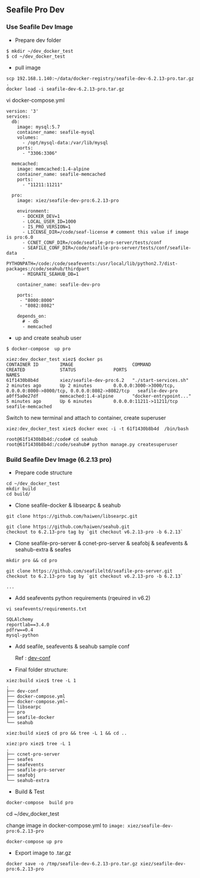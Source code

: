 ## Seafile Pro Dev

### Use Seafile Dev Image

* Prepare dev folder


```
$ mkdir ~/dev_docker_test
$ cd ~/dev_docker_test

```

* pull image


```
scp 192.168.1.140:~/data/docker-registry/seafile-dev-6.2.13-pro.tar.gz .
docker load -i seafile-dev-6.2.13-pro.tar.gz

```

vi docker-compose.yml

```
version: '3'
services:
  db:
    image: mysql:5.7
    container_name: seafile-mysql
    volumes:
      - /opt/mysql-data:/var/lib/mysql
    ports:
      - "3306:3306"

  memcached:
    image: memcached:1.4-alpine
    container_name: seafile-memcached
    ports:
      - "11211:11211"

  pro:
    image: xiez/seafile-dev-pro:6.2.13-pro

    environment:
      - DOCKER_DEV=1
      - LOCAL_USER_ID=1000
      - IS_PRO_VERSION=1
      - LICENSE_DIR=/code/seaf-license # comment this value if image is pro:6.0
      - CCNET_CONF_DIR=/code/seafile-pro-server/tests/conf
      - SEAFILE_CONF_DIR=/code/seafile-pro-server/tests/conf/seafile-data
      - PYTHONPATH=/code:/code/seafevents:/usr/local/lib/python2.7/dist-packages:/code/seahub/thirdpart
      - MIGRATE_SEAHUB_DB=1

    container_name: seafile-dev-pro

    ports:
     - "8000:8000"
     - "8082:8082"
     
    depends_on:
      # - db
      - memcached

```

* up and create seahub user

`$ docker-compose  up pro`

```
xiez:dev_docker_test xiez$ docker ps
CONTAINER ID        IMAGE                      COMMAND                  CREATED             STATUS              PORTS                                                                    NAMES
61f1430b8b4d        xiez/seafile-dev-pro:6.2   "./start-services.sh"    2 minutes ago       Up 2 minutes        0.0.0.0:3000->3000/tcp, 0.0.0.0:8000->8000/tcp, 0.0.0.0:8082->8082/tcp   seafile-dev-pro
a0ff5a0e27df        memcached:1.4-alpine       "docker-entrypoint..."   5 minutes ago       Up 6 minutes        0.0.0.0:11211->11211/tcp                                                 seafile-memcached

```

Switch to new terminal and attach to container, create superuser

```
xiez:dev_docker_test xiez$ docker exec -i -t 61f1430b8b4d  /bin/bash

root@61f1430b8b4d:/code# cd seahub
root@61f1430b8b4d:/code/seahub# python manage.py createsuperuser

```

### Build Seafile Dev Image (6.2.13 pro)

* Prepare code structure


```
cd ~/dev_docker_test
mkdir build
cd build/

```

* Clone seafile-docker & libsearpc & seahub


```
git clone https://github.com/haiwen/libsearpc.git

git clone https://github.com/haiwen/seahub.git
checkout to 6.2.13-pro tag by `git checkout v6.2.13-pro -b 6.2.13`

```

* Clone seafile-pro-server & ccnet-pro-server & seafobj & seafevents & seahub-extra & seafes


```
mkdir pro && cd pro

git clone https://github.com/seafileltd/seafile-pro-server.git
checkout to 6.2.13-pro tag by `git checkout v6.2.13-pro -b 6.2.13`

...

```

* Add seafevents python requirements (rqeuired in v6.2)


```
vi seafevents/requirements.txt

SQLAlchemy
reportlab==3.4.0
pdfrw==0.4
mysql-python

```

* Add seafile, seafevents & seahub sample conf

  Ref : [dev-conf](https://dev.seafile.com/seahub/d/bc679934df1f468e9be8/)

* Final folder structure:


```
xiez:build xiez$ tree -L 1
.
├── dev-conf
├── docker-compose.yml
├── docker-compose.yml~
├── libsearpc
├── pro
├── seafile-docker
└── seahub

xiez:build xiez$ cd pro && tree -L 1 && cd ..

xiez:pro xiez$ tree -L 1
.
├── ccnet-pro-server
├── seafes
├── seafevents
├── seafile-pro-server
├── seafobj
└── seahub-extra

```

* Build & Test

`docker-compose  build pro`

cd ~/dev_docker_test

change image in docker-compose.yml to `image: xiez/seafile-dev-pro:6.2.13-pro`

`docker-compose up pro`

* Export image to .tar.gz


```
docker save -o /tmp/seafile-dev-6.2.13-pro.tar.gz xiez/seafile-dev-pro:6.2.13-pro

```
